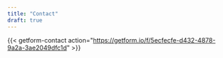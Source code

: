 ```yaml
---
title: "Contact"
draft: true
---
```



{{< getform-contact action="https://getform.io/f/5ecfecfe-d432-4878-9a2a-3ae2049dfc1d"  >}}